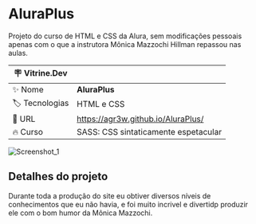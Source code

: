 # AluraPlus

Projeto do curso de HTML e CSS da Alura, sem modificações pessoais apenas com o que a instrutora Mônica Mazzochi Hillman repassou nas aulas.

| :placard: Vitrine.Dev |     |
| -------------  | --- |
| :sparkles: Nome        | **AluraPlus**
| :label: Tecnologias | HTML e CSS
| :rocket: URL         | https://agr3w.github.io/AluraPlus/
| :fire: Curso     | SASS: CSS sintaticamente espetacular 

<!-- Inserir imagem com a #vitrinedev ao final do link -->
![Screenshot_1](https://user-images.githubusercontent.com/91283681/215797688-99811a00-d950-4943-a152-88d8ca3f9565.png#vitrinedev)


## Detalhes do projeto

Durante toda a produção do site eu obtiver diversos níveis de conhecimentos que eu não havia, e foi muito incrivel e divertidp produzir ele com o bom humor da Mônica Mazzochi.
